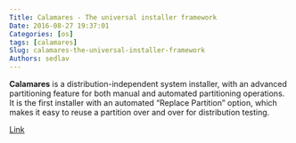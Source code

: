 ```yaml
---
Title: Calamares - The universal installer framework
Date: 2016-08-27 19:37:01
Categories: [os]
tags: [calamares]
Slug: calamares-the-universal-installer-framework
Authors: sedlav
---
```


**Calamares** is a distribution-independent system installer, with an advanced partitioning feature for both manual and automated partitioning operations. It is the first installer with an automated “Replace Partition” option, which makes it easy to reuse a partition over and over for distribution testing.

[Link](https://calamares.io/)
